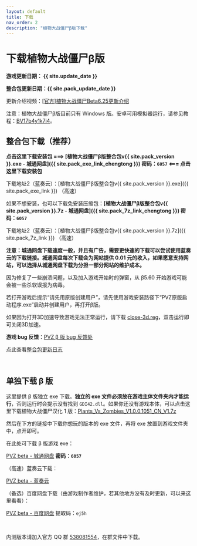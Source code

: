 ```yaml
---
layout: default
title: 下载
nav_order: 2
description: "植物大战僵尸β版下载"
---
```


# 下载植物大战僵尸β版

**游戏更新日期：  {{ site.update_date }}**

**整合包更新日期：{{ site.pack_update_date }}**

更新介绍视频：[\[官方\]植物大战僵尸Beta6.25更新介绍](https://www.bilibili.com/video/BV1eM4y1M7FF)

注意：植物大战僵尸β版目前只有 Windows 版。安卓可用模拟器运行，请参见教程：[BV17b4y1k7i4](https://www.bilibili.com/video/BV17b4y1k7i4)。

## **整合包下载（推荐）**

**点击这里下载安装包 ===>  [植物大战僵尸β版整合包v{{ site.pack_version }}.exe - 城通网盘]({{ site.pack_exe_link_chengtong }}) 密码：`6057` <=== 点击这里下载安装包**

下载地址2（蓝奏云）：[植物大战僵尸β版整合包v{{ site.pack_version }}.exe]({{ site.pack_exe_link }}) （高速）

如果不想安装，也可以下载免安装压缩包：**[植物大战僵尸β版整合包v{{ site.pack_version }}.7z - 城通网盘]({{ site.pack_7z_link_chengtong }}) 密码：`6057`**

下载地址2（蓝奏云）：[植物大战僵尸β版整合包v{{ site.pack_version }}.7z]({{ site.pack_7z_link }}) （高速）

**注意：城通网盘下载速度一般，并且有广告，需要更快速的下载可以尝试使用蓝奏云的下载链接。城通网盘每次下载会为网站提供 0.01 元的收入，如果愿意支持网站，可以选择从城通网盘下载为分担一部分网站的维护成本。**


因为修复了一些崩溃问题，以及加入游戏开始时的弹窗，从 β5.60 开始游戏可能会被一些杀软误报为病毒。

<!--**整合包 v6.15-R3 修复了 Windows 10 下可能打不开的问题，如果打不开游戏，请更新整合包版本。**-->

若打开游戏后提示“请先用原版创建用户”，请先使用游戏安装路径下“PVZ原版启动程序.exe”启动并创建用户，再打开β版。

如果因为打开3D加速导致游戏无法正常运行，请下载 [close-3d.reg](/close-3d.reg)，双击运行即可关闭3D加速。

**游戏 bug 反馈**：[PVZ β 版 bug 反馈处](https://docs.qq.com/form/fill/DSUJmdkNleGpTS1hi#/fill)
<!--整合包路径中 `PlantsVsZombies.exe` 是β版最新版本（β{{ site.game_version }}）的游戏文件，安装游戏时也会在桌面（安装时可选）和开始菜单种创建快捷方式，双击打开即可。从整合包 v1.6.0 开始，由于字体原因[^1]，整合包不再打包旧版本文件，想尝试旧版本游戏，请[单独下载 β 版](#单独下载-β-版)。-->

点此查看[整合包更新日志](/pack-logs.html)

<br/>

## 单独下载 β 版

这里提供 β 版独立 exe 下载。**独立的 exe 文件必须放在游戏主体文件夹内才能运行**，否则运行时会提示没有找到 `GDI42.dll`。如果你还没有游戏本体，可以点击这里下载植物大战僵尸汉化 1 版：[Plants_Vs_Zombies_V1.0.0.1051_CN_V1.7z](https://www.lanzoux.com/iarzana)

然后在下方的链接中下载你想玩的版本的 exe 文件，再将 exe 放置到游戏文件夹中，点开即可。

在此处可下载 β 版游戏 exe：

[PVZ beta - 城通网盘](https://306t.com/dir/27421803-39214653-08a7da) **密码：`6057`**

（高速）蓝奏云下载：

[PVZ beta - 蓝奏云](https://glavo.lanzous.com/b00z7v7ri)

（备选）百度网盘下载（由游戏制作者维护，若其他地方没有及时更新，可以来这里看看）：

[PVZ beta - 百度网盘](http://pan.baidu.com/s/1zsfj2X1supY31snw7JWh4g)  提取码：`ej5h`

<br/>

内测版本请加入官方 QQ 群 [538081554](https://jq.qq.com/?_wv=1027&k=5aAFsMt)，在群文件中下载。

<br/>


[^1]: 整合包选择汉化 2 版作为主体，相比汉化 1 版更加流畅，但当游戏文件名不是 `PlantsVsZombies.exe` 或者没有打开 3D 加速时字体渲染会产生问题。